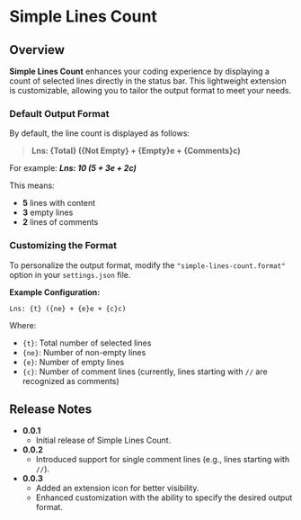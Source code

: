 # Simple Lines Count

## Overview

**Simple Lines Count** enhances your coding experience by displaying a count of selected lines directly in the status bar. This lightweight extension is customizable, allowing you to tailor the output format to meet your needs.

### Default Output Format

By default, the line count is displayed as follows:

> **Lns: {Total} ({Not Empty} + {Empty}e + {Comments}c)**

For example: ***Lns: 10 (5 + 3e + 2c)***

This means:
- **5** lines with content
- **3** empty lines
- **2** lines of comments

### Customizing the Format

To personalize the output format, modify the `"simple-lines-count.format"` option in your `settings.json` file.

**Example Configuration:**

```
Lns: {t} ({ne} + {e}e + {c}c)
```

Where:
- `{t}`: Total number of selected lines
- `{ne}`: Number of non-empty lines
- `{e}`: Number of empty lines
- `{c}`: Number of comment lines (currently, lines starting with `//` are recognized as comments)

## Release Notes

- **0.0.1**
  - Initial release of Simple Lines Count.
- **0.0.2**
  - Introduced support for single comment lines (e.g., lines starting with `//`).
- **0.0.3**
  - Added an extension icon for better visibility.
  - Enhanced customization with the ability to specify the desired output format.
